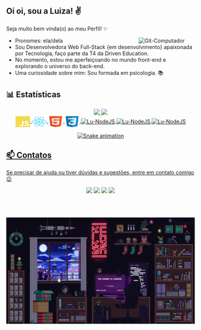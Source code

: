 ## Oi oi, sou a Luiza! ✌️
Seja muito bem vinda(o) ao meu Perfil! ✨

<div>
  <img align="right" alt="Git-Computador" width="150px" src="https://i.ibb.co/5RH1F93/Webp-net-gifmaker.gif"/>
</div>

- Pronomes: ela/dela
- Sou Desenvolvedora Web Full-Stack {em desenvolvimento} apaixonada por Tecnologia, faço parte da T4 da Driven Education.
- No momento, estou me aperfeiçoando no mundo front-end e explorando o universo do back-end.
- Uma curiosidade sobre mim: Sou formada em psicologia. 📚

## 📊 Estatísticas
<div align="center">
  <a href="https://github.com/lusntgo">
  <img height="150em" src="https://github-readme-stats.vercel.app/api?username=lusntgo&show_icons=true&theme=jolly&include_all_commits=true&count_private=true"/>
  <img height="150em" src="https://github-readme-stats.vercel.app/api/top-langs/?username=lusntgo&layout=compact&langs_count=16&theme=jolly"/> <br>
  <img align="center" alt="Lu-Js" height="30" width="40" src="https://raw.githubusercontent.com/devicons/devicon/master/icons/javascript/javascript-plain.svg">
  <img align="center" alt="Lu-React" height="30" width="40" src="https://raw.githubusercontent.com/devicons/devicon/master/icons/react/react-original.svg">
  <img align="center" alt="Lu-HTML" height="30" width="40" src="https://raw.githubusercontent.com/devicons/devicon/master/icons/html5/html5-original.svg">
  <img align="center" alt="Lu-CSS" height="30" width="40" src="https://raw.githubusercontent.com/devicons/devicon/master/icons/css3/css3-original.svg">
  <img align="center" alt="Lu-NodeJS" height="70" width="90" src="https://cdn.jsdelivr.net/gh/devicons/devicon/icons/nodejs/nodejs-original-wordmark.svg" />
  <img align="center" alt="Lu-NodeJS" height="50" width="50" src="https://cdn.jsdelivr.net/gh/devicons/devicon/icons/express/express-original-wordmark.svg" />
    <img align="center" alt="Lu-NodeJS" height="40" width="50" src="https://cdn.jsdelivr.net/gh/devicons/devicon/icons/mongodb/mongodb-original-wordmark.svg" />
 


![Snake animation](https://github.com/LuSntgo/LuSntgo/blob/output/github-contribution-grid-snake.svg)
</div>
  
  ## 📫 Contatos

 Se precisar de ajuda ou tiver dúvidas e sugestões, entre em contato comigo 😉 
  
<div align="center"> 
 <a href="https://instagram.com/lustrica" target="_blank"><img src="https://img.shields.io/badge/-Instagram-%23E4405F?style=for-the-badge&logo=instagram&logoColor=white" target="_blank"></a>
 	<a href="https://www.twitch.tv/lustrica" target="_blank"><img src="https://img.shields.io/badge/Twitch-9146FF?style=for-the-badge&logo=twitch&logoColor=white" target="_blank"></a>
   <a href = "mailto:lu.sntgo@gmail.com"><img src="https://img.shields.io/badge/-Gmail-%23333?style=for-the-badge&logo=gmail&logoColor=white" target="_blank"></a>
  <a href="https://www.linkedin.com/in/lusntg/" target="_blank"><img src="https://img.shields.io/badge/-LinkedIn-%230077B5?style=for-the-badge&logo=linkedin&logoColor=white" target="_blank"></a> 

<br><br>
 <div>
  <img align="center" alt="Pixel-Art" width="1000px" src="https://github.com/LuSntgo/LuSntgo/blob/main/kikachan87.gif"/>
</div>
